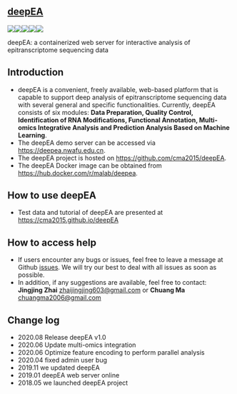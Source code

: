 ## [deepEA](https://cma2015.github.io/deepEA)

<a href="http://deepea.nwafu.edu.cn" target="_blank"><img src="https://img.shields.io/badge/Web_server-ready-red.svg"></a><a href="https://hub.docker.com/r/malab/deepea" target="_blank"><img src="https://img.shields.io/badge/Docker_image-ready-red.svg" target="_blank"></a><a href="https://hub.docker.com/r/malab/deepea" target="_blank"><img src="https://img.shields.io/docker/pulls/malab/deepea"></a><a href="https://github.com/cma2015/deepEA" target="_blank"><img src="https://img.shields.io/badge/Source_code-support-blue.svg"></a><a href="https://deepea.nwafu.edu.cn/static/test_data.zip" target="_blank"><img src="https://img.shields.io/badge/Test_data-support-blue.svg"></a>

deepEA: a containerized web server for interactive analysis of epitranscriptome sequencing data


## Introduction
- deepEA is a convenient, freely available, web-based platform that is capable to support deep analysis of epitranscriptome sequencing data with several general and specific functionalities. Currently, deepEA consists of six modules: **Data Preparation, Quality Control, Identification of RNA Modifications, Functional Annotation, Multi-omics Integrative Analysis and Prediction Analysis Based on Machine Learning**. 
- The deepEA demo server can be accessed via https://deepea.nwafu.edu.cn.
- The deepEA project is hosted on https://github.com/cma2015/deepEA.
- The deepEA Docker image can be obtained from https://hub.docker.com/r/malab/deepea.

## How to use deepEA
- Test data and tutorial of deepEA are presented at https://cma2015.github.io/deepEA

## How to access help
* If users encounter any bugs or issues, feel free to leave a message at Github [issues](<https://github.com/cma2015/deepEA/issues>). We will try our best to deal with all issues as soon as possible.
* In addition, if any suggestions are available, feel free to contact: __Jingjing Zhai__ <zhaijingjing603@gmail.com> or __Chuang Ma__ <chuangma2006@gmail.com>

## Change log
- 2020.08 Release deepEA v1.0
- 2020.06 Update multi-omics integration
- 2020.06 Optimize feature encoding to perform parallel analysis
- 2020.04 fixed admin user bug
- 2019.11 we updated deepEA
- 2019.01 deepEA web server online
- 2018.05 we launched deepEA project


